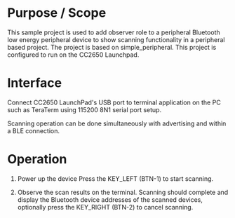 
Purpose / Scope
===============

This sample project is used to add observer role to a peripheral Bluetooth low
energy peripheral device to show scanning functionality in a peripheral based project. The project is based on
simple_peripheral. This project is configured to run on the CC2650 Launchpad. 

# Interface

Connect CC2650 LaunchPad's USB port to terminal application on the PC such as TeraTerm using 115200 8N1 serial port setup.

Scanning operation can be done simultaneously with advertising and within a BLE connection.

Operation
==========

1. Power up the device
   Press the KEY_LEFT (BTN-1) to start scanning.

1. Observe the scan results on the terminal. Scanning should complete and display the Bluetooth device addresses of the scanned devices, optionally press the KEY_RIGHT (BTN-2) to cancel scanning.

